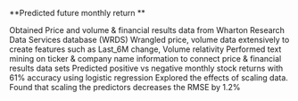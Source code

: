 **Predicted future monthly return **

Obtained Price and volume & financial results data from Wharton Research Data Services database (WRDS)
Wrangled price, volume data extensively to create features such as Last_6M change, Volume relativity
Performed text mining on ticker & company name information to connect price & financial results data sets
Predicted positive vs negative monthly stock returns with 61% accuracy using logistic regression
Explored the effects of scaling data. Found that scaling the predictors decreases the RMSE by 1.2%
